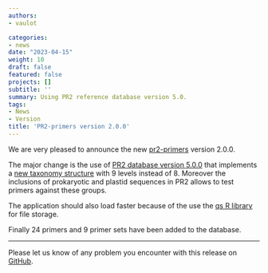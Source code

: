 ```yaml
---
authors:
- vaulot

categories:
- news
date: "2023-04-15"
weight: 10
draft: false
featured: false
projects: []
subtitle: ''
summary: Using PR2 reference database version 5.0.
tags:
- News
- Version
title: 'PR2-primers version 2.0.0'
---
```


We are very pleased to announce the new [pr2-primers](https://app.pr2-primers.org/) version 2.0.0. 

The major change is the use of [PR2 database version 5.0.0](https://app.pr2-database.org) that implements a [new taxonomy structure](https://pr2-database.org/documentation/pr2-taxonomy-9-levels/) with 9 levels instead of 8.  Moreover the inclusions of prokaryotic and plastid sequences in PR2 allows to test primers against these groups.

The application should also load faster because of the use the [qs R library](https://cran.r-project.org/web/packages/qs/vignettes/vignette.html) for file storage.

Finally 24 primers and 9 primer sets have been added to the database.

---

Please let us know of any problem you encounter with this release on [GitHub](https://github.com/pr2database/pr2-primers-shiny/issues).


